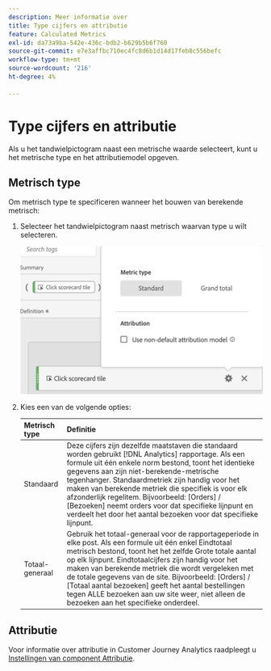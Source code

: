 ```yaml
---
description: Meer informatie over
title: Type cijfers en attributie
feature: Calculated Metrics
exl-id: da73a9ba-542e-436c-bdb2-b629b5b6f760
source-git-commit: e7e3affbc710ec4fc8d6b1d14d17feb8c556befc
workflow-type: tm+mt
source-wordcount: '216'
ht-degree: 4%

---
```


# Type cijfers en attributie

Als u het tandwielpictogram naast een metrische waarde selecteert, kunt u het metrische type en het attributiemodel opgeven.

## Metrisch type

Om metrisch type te specificeren wanneer het bouwen van berekende metrisch:

1. Selecteer het tandwielpictogram naast metrisch waarvan type u wilt selecteren.

   ![](assets/cm_type_alloc.png)

1. Kies een van de volgende opties:

   | Metrisch type | Definitie |
   |---|---|
   | Standaard | Deze cijfers zijn dezelfde maatstaven die standaard worden gebruikt [!DNL Analytics] rapportage. Als een formule uit één enkele norm bestond, toont het identieke gegevens aan zijn niet-berekende-metrische tegenhanger. Standaardmetriek zijn handig voor het maken van berekende metriek die specifiek is voor elk afzonderlijk regelitem. Bijvoorbeeld: [Orders] / [Bezoeken] neemt orders voor dat specifieke lijnpunt en verdeelt het door het aantal bezoeken voor dat specifieke lijnpunt. |
   | Totaal-generaal | Gebruik het totaal-generaal voor de rapportageperiode in elke post. Als een formule uit één enkel Eindtotaal metrisch bestond, toont het het zelfde Grote totale aantal op elk lijnpunt. Eindtotaalcijfers zijn handig voor het maken van berekende metriek die wordt vergeleken met de totale gegevens van de site. Bijvoorbeeld: [Orders] / [Totaal aantal bezoeken] geeft het aantal bestellingen tegen ALLE bezoeken aan uw site weer, niet alleen de bezoeken aan het specifieke onderdeel. |

## Attributie

Voor informatie over attributie in Customer Journey Analytics raadpleegt u [Instellingen van component Attributie](/help/data-views/component-settings/attribution.md).
